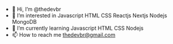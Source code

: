 - 👋 Hi, I’m @thedevbr
- 👀 I’m interested in Javascript HTML CSS Reactjs Nextjs Nodejs MongoDB
- 🌱 I’m currently learning Javascript HTML CSS Nodejs
- 📫 How to reach me thedevbr@gmail.com

<div>
  <img align="center" alt="Edu-React" height="30" width="40" src="https://raw.githubusercontent.com/devicons/devicon/master/icons/react/react-original.svg%22%3E
  <img align="center" alt="Edu-Node" height="30" width="40" src="https://raw.githubusercontent.com/devicons/devicon/master/icons/nodejs/nodejs-original.svg%22%3E
  <img align="center" alt="Edu-Mysql" height="30" width="40" src="https://raw.githubusercontent.com/devicons/devicon/master/icons/mysql/mysql-original.svg%22%3E
  <img align="center" alt="Edu-Express" height="30" width="40" src="https://raw.githubusercontent.com/devicons/devicon/master/icons/express/express-original.svg%22%3E
</div>

 - function Hello(){
   <br />console.log('Welcome to my GitHub') <br />
  }<br />
  Hello()
